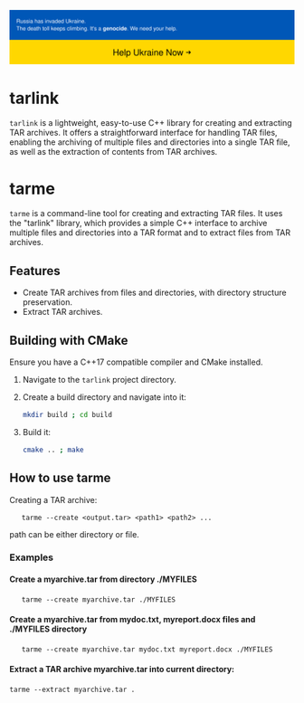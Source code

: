 [![Stand With Ukraine](https://raw.githubusercontent.com/vshymanskyy/StandWithUkraine/main/banner2-direct.svg)](https://stand-with-ukraine.pp.ua)

# tarlink

`tarlink` is a lightweight, easy-to-use C++ library for creating and extracting TAR archives. It offers a straightforward interface for handling TAR files, enabling the archiving of multiple files and directories into a single TAR file, as well as the extraction of contents from TAR archives.

# tarme

`tarme` is a command-line tool for creating and extracting TAR files. It uses the "tarlink" library, which provides a simple C++ interface to archive multiple files and directories into a TAR format and to extract files from TAR archives.

## Features

- Create TAR archives from files and directories, with directory structure preservation.
- Extract TAR archives.

## Building with CMake

Ensure you have a C++17 compatible compiler and CMake installed.

1. Navigate to the `tarlink` project directory.

2. Create a build directory and navigate into it:
   ```bash
   mkdir build ; cd build

3. Build it:
   ```bash
   cmake .. ; make

## How to use tarme

Creating a TAR archive:
```
   tarme --create <output.tar> <path1> <path2> ...
```
path can be either directory or file.

### Examples
#### Create a myarchive.tar from directory ./MYFILES
```
   tarme --create myarchive.tar ./MYFILES
```
#### Create a myarchive.tar from mydoc.txt, myreport.docx files and ./MYFILES directory
```
   tarme --create myarchive.tar mydoc.txt myreport.docx ./MYFILES
```
#### Extract a TAR archive myarchive.tar into current directory:
```
tarme --extract myarchive.tar .
```
